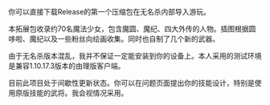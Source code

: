 你可以直接下载Release的第一个压缩包在无名杀内部导入游玩。

本拓展包收录约70名魔法少女，包含魔圆、魔纪、四大外传的人物。插图根据圆哆啦、魔纪以及一些粉丝向绘画收集。同时也自制了几个新的武器。

由于无名杀版本混乱，我并不保证一定能安装到你的设备上。本人采用的测试环境是兼容1.10.17.3版本的由理版客户端。

目前此项目处于间歇性更新状态。你可以在问题页面提出你的技能设计，特别是使用原版技能的武将。我会视情况采用。
